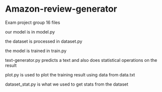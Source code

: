 # Amazon-review-generator
Exam project group 16 files

our model is in model.py

the dataset is processed in dataset.py 

the model is trained in train.py

text-generator.py predicts a text and also does statistical operations on the result

plot.py is used to plot the training result using data from data.txt

dataset_stat.py is what we used to get stats from the dataset
